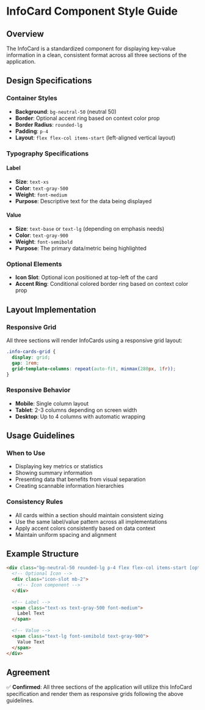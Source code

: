 # InfoCard Component Style Guide

## Overview
The InfoCard is a standardized component for displaying key-value information in a clean, consistent format across all three sections of the application.

## Design Specifications

### Container Styles
- **Background**: `bg-neutral-50` (neutral 50)
- **Border**: Optional accent ring based on context color prop
- **Border Radius**: `rounded-lg`
- **Padding**: `p-4`
- **Layout**: `flex flex-col items-start` (left-aligned vertical layout)

### Typography Specifications

#### Label
- **Size**: `text-xs`
- **Color**: `text-gray-500`
- **Weight**: `font-medium`
- **Purpose**: Descriptive text for the data being displayed

#### Value
- **Size**: `text-base` or `text-lg` (depending on emphasis needs)
- **Color**: `text-gray-900`
- **Weight**: `font-semibold`
- **Purpose**: The primary data/metric being highlighted

### Optional Elements
- **Icon Slot**: Optional icon positioned at top-left of the card
- **Accent Ring**: Conditional colored border ring based on context color prop

## Layout Implementation

### Responsive Grid
All three sections will render InfoCards using a responsive grid layout:

```css
.info-cards-grid {
  display: grid;
  gap: 1rem;
  grid-template-columns: repeat(auto-fit, minmax(280px, 1fr));
}
```

### Responsive Behavior
- **Mobile**: Single column layout
- **Tablet**: 2-3 columns depending on screen width
- **Desktop**: Up to 4 columns with automatic wrapping

## Usage Guidelines

### When to Use
- Displaying key metrics or statistics
- Showing summary information
- Presenting data that benefits from visual separation
- Creating scannable information hierarchies

### Consistency Rules
- All cards within a section should maintain consistent sizing
- Use the same label/value pattern across all implementations
- Apply accent colors consistently based on data context
- Maintain uniform spacing and alignment

## Example Structure

```html
<div class="bg-neutral-50 rounded-lg p-4 flex flex-col items-start [optional-accent-ring]">
  <!-- Optional Icon -->
  <div class="icon-slot mb-2">
    <!-- Icon component -->
  </div>
  
  <!-- Label -->
  <span class="text-xs text-gray-500 font-medium">
    Label Text
  </span>
  
  <!-- Value -->
  <span class="text-lg font-semibold text-gray-900">
    Value Text
  </span>
</div>
```

## Agreement
✅ **Confirmed**: All three sections of the application will utilize this InfoCard specification and render them as responsive grids following the above guidelines.
